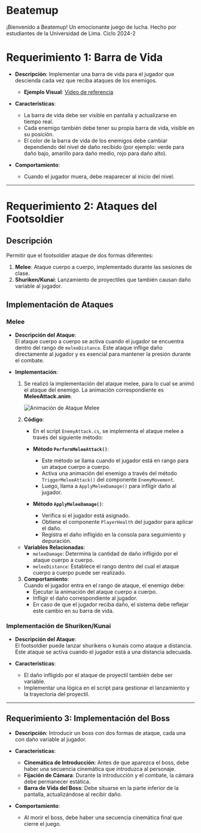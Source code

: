 # Beatemup

¡Bienvenido a Beatemup! Un emocionante juego de lucha. Hecho por estudiantes de la Universidad de Lima. Ciclo 2024-2

# Requerimiento 1: Barra de Vida

- **Descripción**: Implementar una barra de vida para el jugador que descienda cada vez que reciba ataques de los enemigos.
  - **Ejemplo Visual**: [Video de referencia](https://www.youtube.com/watch?v=BLfNP4Sc_iA)
  
- **Características**:
  - La barra de vida debe ser visible en pantalla y actualizarse en tiempo real.
  - Cada enemigo también debe tener su propia barra de vida, visible en su posición.
  - El color de la barra de vida de los enemigos debe cambiar dependiendo del nivel de daño recibido (por ejemplo: verde para daño bajo, amarillo para daño medio, rojo para daño alto).

- **Comportamiento**:
  - Cuando el jugador muera, debe reaparecer al inicio del nivel.

---

# Requerimiento 2: Ataques del Footsoldier

## Descripción

Permitir que el footsoldier ataque de dos formas diferentes:
1. **Melee**: Ataque cuerpo a cuerpo, implementado durante las sesiones de clase.
2. **Shuriken/Kunai**: Lanzamiento de proyectiles que también causan daño variable al jugador.

## Implementación de Ataques

### Melee

- **Descripción del Ataque**:  
  El ataque cuerpo a cuerpo se activa cuando el jugador se encuentra dentro del rango de `meleeDistance`. Este ataque inflige daño directamente al jugador y es esencial para mantener la presión durante el combate.

- **Implementación**:
  1. Se realizó la implementación del ataque melee, para lo cual se animó el ataque del enemigo. La animación correspondiente es **MeleeAttack.anim**.

     ![Animación de Ataque Melee](https://github.com/user-attachments/assets/1f13cd3a-9b34-4a36-85b2-fe5b1d719fa3)
  
  2. **Código**:
     - En el script `EnemyAttack.cs`, se implementa el ataque melee a través del siguiente método:

     - **Método `PerformMeleeAttack()`**:
       - Este método se llama cuando el jugador está en rango para un ataque cuerpo a cuerpo.
       - Activa una animación del enemigo a través del método `TriggerMeleeAttack()` del componente `EnemyMovement`.
       - Luego, llama a `ApplyMeleeDamage()` para infligir daño al jugador.
     
     - **Método `ApplyMeleeDamage()`**:
       - Verifica si el jugador está asignado.
       - Obtiene el componente `PlayerHealth` del jugador para aplicar el daño.
       - Registra el daño infligido en la consola para seguimiento y depuración.

    - **Variables Relacionadas**:
       - `meleeDamage`: Determina la cantidad de daño infligido por el ataque cuerpo a cuerpo.
       - `meleeDistance`: Establece el rango dentro del cual el ataque cuerpo a cuerpo puede ser realizado.

  
  
  3. **Comportamiento**:  
     Cuando el jugador entra en el rango de ataque, el enemigo debe:
       - Ejecutar la animación del ataque cuerpo a cuerpo.
       - Infligir el daño correspondiente al jugador.
       - En caso de que el jugador reciba daño, el sistema debe reflejar este cambio en su barra de vida.

### Implementación de Shuriken/Kunai

- **Descripción del Ataque**:  
  El footsoldier puede lanzar shurikens o kunais como ataque a distancia. Este ataque se activa cuando el jugador está a una distancia adecuada.

- **Características**:
  - El daño infligido por el ataque de proyectil también debe ser variable.
  - Implementar una lógica en el script para gestionar el lanzamiento y la trayectoria del proyectil.


---

## Requerimiento 3: Implementación del Boss

- **Descripción**: Introducir un boss con dos formas de ataque, cada una con daño variable al jugador.

- **Características**:
  - **Cinemática de Introducción**: Antes de que aparezca el boss, debe haber una secuencia cinemática que introduzca al personaje.
  - **Fijación de Cámara**: Durante la introducción y el combate, la cámara debe permanecer estática.
  - **Barra de Vida del Boss**: Debe situarse en la parte inferior de la pantalla, actualizándose al recibir daño.
  
- **Comportamiento**:
  - Al morir el boss, debe haber una secuencia cinemática final que cierre el juego.
